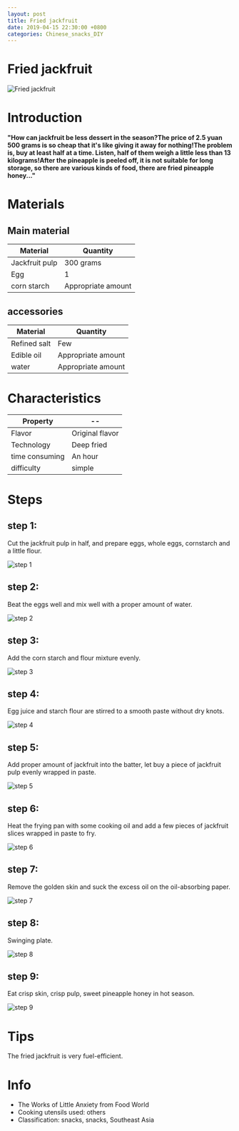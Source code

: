 ```yaml
---
layout: post
title: Fried jackfruit
date: 2019-04-15 22:30:00 +0800
categories: Chinese_snacks_DIY
---
```


# Fried jackfruit

![Fried jackfruit]({{site.baseurl}}/img/400145/400145.jpg)

# Introduction

**"How can jackfruit be less dessert in the season?The price of 2.5 yuan 500 grams is so cheap that it's like giving it away for nothing!The problem is, buy at least half at a time. Listen, half of them weigh a little less than 13 kilograms!After the pineapple is peeled off, it is not suitable for long storage, so there are various kinds of food, there are fried pineapple honey..."**

# Materials


## Main material

Material|Quantity
--|--
Jackfruit pulp|300 grams
Egg|1
corn starch|Appropriate amount

## accessories

Material|Quantity
--|--
Refined salt|Few
Edible oil|Appropriate amount
water|Appropriate amount

# Characteristics

Property|--
--|--
Flavor|Original flavor
Technology|Deep fried
time consuming|An hour
difficulty|simple

# Steps

## step 1:

Cut the jackfruit pulp in half, and prepare eggs, whole eggs, cornstarch and a little flour.

![step 1]({{site.baseurl}}/img/400145/1.jpg)

## step 2:

Beat the eggs well and mix well with a proper amount of water.

![step 2]({{site.baseurl}}/img/400145/2.jpg)

## step 3:

Add the corn starch and flour mixture evenly.

![step 3]({{site.baseurl}}/img/400145/3.jpg)

## step 4:

Egg juice and starch flour are stirred to a smooth paste without dry knots.

![step 4]({{site.baseurl}}/img/400145/4.jpg)

## step 5:

Add proper amount of jackfruit into the batter, let buy a piece of jackfruit pulp evenly wrapped in paste.

![step 5]({{site.baseurl}}/img/400145/5.jpg)

## step 6:

Heat the frying pan with some cooking oil and add a few pieces of jackfruit slices wrapped in paste to fry.

![step 6]({{site.baseurl}}/img/400145/6.jpg)

## step 7:

Remove the golden skin and suck the excess oil on the oil-absorbing paper.

![step 7]({{site.baseurl}}/img/400145/7.jpg)

## step 8:

Swinging plate.

![step 8]({{site.baseurl}}/img/400145/8.jpg)

## step 9:

Eat crisp skin, crisp pulp, sweet pineapple honey in hot season.

![step 9]({{site.baseurl}}/img/400145/9.jpg)

# Tips

The fried jackfruit is very fuel-efficient.

# Info

- The Works of Little Anxiety from Food World
- Cooking utensils used: others
- Classification: snacks, snacks, Southeast Asia